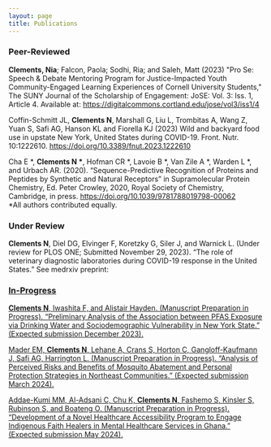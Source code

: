 ```yaml
---
layout: page
title: Publications
---
```


### Peer-Reviewed

<b>Clements, Nia</b>; Falcon, Paola; Sodhi, Ria; and Saleh, Matt (2023) "Pro Se: Speech & Debate Mentoring Program for Justice-Impacted Youth Community-Engaged Learning Experiences of Cornell University Students," The SUNY Journal of the Scholarship of Engagement: JoSE: Vol. 3: Iss. 1, Article 4. Available at: <a href="https://digitalcommons.cortland.edu/jose/vol3/iss1/4.">https://digitalcommons.cortland.edu/jose/vol3/iss1/4</a>


Coffin-Schmitt JL, <b>Clements N</b>, Marshall G, Liu L, Trombitas A, Wang Z, Yuan S, Safi AG, Hanson KL and Fiorella KJ (2023) Wild and backyard food use in upstate New York, United States during COVID-19. Front. Nutr. 10:1222610. <a href="https://doi.org/10.3389/fnut.2023.1222610.">https://doi.org/10.3389/fnut.2023.1222610</a>

Cha E *, <b>Clements N *</b>, Hofman CR *, Lavoie B *, Van Zile A *, Warden L *, and Urbach AR. (2020). “Sequence-Predictive Recognition of Proteins and Peptides by Synthetic and Natural Receptors” in Supramolecular Protein Chemistry, Ed. Peter Crowley, 2020, Royal Society of Chemistry, Cambridge, in press. <a href="https://doi.org/10.1039/9781788019798-00062.">https://doi.org/10.1039/9781788019798-00062</a>  
*All authors contributed equally.

### Under Review

<b>Clements N</b>, Diel DG, Elvinger F, Koretzky G, Siler J, and Warnick L. (Under review for PLOS ONE; Submitted November 29, 2023). “The role of veterinary diagnostic laboratories during COVID-19 response in the United States.”
See medrxiv preprint: <a href="https://www.medrxiv.org/content/10.1101/2023.12.05.23299493v1#:~:text=Results%20of%20surveys%2C%20semi%2Dstructured,and%20informed%20public%20health%20interventions.">

### In-Progress

<b>Clements N</b>, Iwashita F, and Alistair Hayden. (Manuscript Preparation in Progress). “Preliminary Analysis of the Association between PFAS Exposure via Drinking Water and Sociodemographic Vulnerability in New York State.” (Expected submission December 2023).

Mader EM, <b>Clements N</b>, Lehane A, Crans S, Horton C, Gangloff-Kaufmann J, Safi AG, Harrington L. (Manuscript Preparation in Progress). “Analysis of Perceived Risks and Benefits of Mosquito Abatement and Personal Protection Strategies in Northeast Communities.” (Expected submission March 2024). 

Addae-Kumi MM, Al-Adsani C, Chu K, <b>Clements N</b>, Fashemo S, Kinsler S, Rubinson S, and Boateng O. (Manuscript Preparation in Progress). “Development of a Novel Healthcare Accessibility Program to Engage Indigenous Faith Healers in Mental Healthcare Services in Ghana.” (Expected submission May 2024). 
